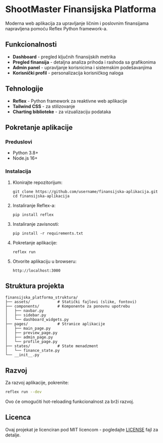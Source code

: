 # ShootMaster Finansijska Platforma

Moderna web aplikacija za upravljanje ličnim i poslovnim finansijama napravljena pomoću Reflex Python framework-a.

## Funkcionalnosti

- **Dashboard** - pregled ključnih finansijskih metrika
- **Pregled finansija** - detaljna analiza prihoda i rashoda sa grafikonima
- **Admin panel** - upravljanje korisnicima i sistemskim podešavanjima
- **Korisnički profil** - personalizacija korisničkog naloga

## Tehnologije

- **Reflex** - Python framework za reaktivne web aplikacije
- **Tailwind CSS** - za stilizovanje
- **Charting biblioteke** - za vizualizaciju podataka

## Pokretanje aplikacije

### Preduslovi

- Python 3.8+
- Node.js 16+

### Instalacija

1. Klonirajte repozitorijum:
   ```
   git clone https://github.com/username/finansijska-aplikacija.git
   cd finansijska-aplikacija
   ```

2. Instaliranje Reflex-a:
   ```
   pip install reflex
   ```

3. Instaliranje zavisnosti:
   ```
   pip install -r requirements.txt
   ```

4. Pokretanje aplikacije:
   ```
   reflex run
   ```

5. Otvorite aplikaciju u browseru:
   ```
   http://localhost:3000
   ```

## Struktura projekta

```
finansijska_platforma_struktura/
├── assets/            # Statički fajlovi (slike, fontovi)
├── components/        # Komponente za ponovnu upotrebu
│   ├── navbar.py
│   ├── sidebar.py
│   └── dashboard_widgets.py
├── pages/             # Stranice aplikacije
│   ├── main_page.py
│   ├── preview_page.py
│   ├── admin_page.py
│   └── profile_page.py
├── states/            # State menadzment
│   └── finance_state.py
└── __init__.py
```

## Razvoj

Za razvoj aplikacije, pokrenite:

```bash
reflex run --dev
```

Ovo će omogućiti hot-reloading funkcionalnost za brži razvoj.

## Licenca

Ovaj projekat je licenciran pod MIT licencom - pogledajte [LICENSE](LICENSE) fajl za detalje.
